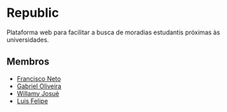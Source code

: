 # Republic

Plataforma web para facilitar a busca de moradias estudantis próximas às universidades.

## Membros

- [Francisco Neto](https://github.com/fnetgit)  
- [Gabriel Oliveira](https://github.com/gaboliveira-alt)  
- [Willamy Josué](https://github.com/JosueSerejo)  
- [Luis Felipe](https://github.com/luis-felipe-ferreira)
